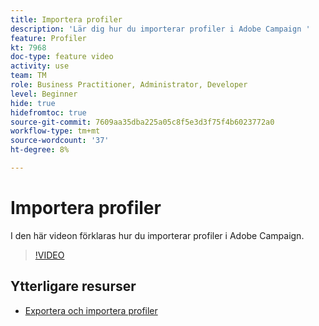 ```yaml
---
title: Importera profiler
description: 'Lär dig hur du importerar profiler i Adobe Campaign '
feature: Profiler
kt: 7968
doc-type: feature video
activity: use
team: TM
role: Business Practitioner, Administrator, Developer
level: Beginner
hide: true
hidefromtoc: true
source-git-commit: 7609aa35dba225a05c8f5e3d3f75f4b6023772a0
workflow-type: tm+mt
source-wordcount: '37'
ht-degree: 8%

---
```



# Importera profiler

I den här videon förklaras hur du importerar profiler i Adobe Campaign.

>[!VIDEO](https://video.tv.adobe.com/v/25608?quality=12)

## Ytterligare resurser

- [Exportera och importera profiler](https://experienceleague.adobe.com/docs/campaign-classic/using/getting-started/profile-management/exporting-and-importing-profiles.html)
